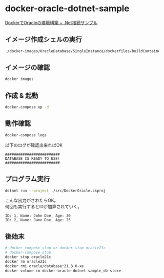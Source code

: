 # docker-oracle-dotnet-sample

[DockerでOracleの環境構築 + .Net接続サンプル](https://zenn.dev/rendya/articles/docker_oracle_dotnet)  

## イメージ作成シェルの実行  

``` bash
./docker-images/OracleDatabase/SingleInstance/dockerfiles/buildContainerImage.sh -v 21.3.0 -x -i
```

## イメージの確認  

``` bash
docker images
```

## 作成 & 起動  

``` bash
docker-compose up -d
```

## 動作確認

``` bash
docker-compose logs
```

以下のログが確認出来ればOK  

``` log
#########################
DATABASE IS READY TO USE!
#########################
```

## プログラム実行  

``` bash
dotnet run --project ./src/DockerOracle.csproj
```

こんな出力がされたらOK。  
何回も実行するとIDが加算されていく。  

``` logs
ID: 1, Name: John Doe, Age: 30
ID: 2, Name: Jane Doe, Age: 25
```

## 後始末  

``` bash
# docker-compose stop or docker stop oracle21c
# docker-compose stop
docker stop oracle21c
docker rm oracle21c
docker rmi oracle/database:21.3.0-xe
docker volume rm docker-oracle-dotnet-sample_db-store
```
